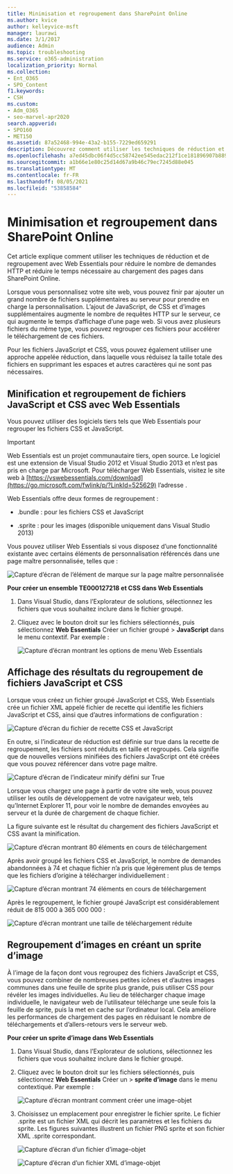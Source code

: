 ```yaml
---
title: Minimisation et regroupement dans SharePoint Online
ms.author: kvice
author: kelleyvice-msft
manager: laurawi
ms.date: 3/1/2017
audience: Admin
ms.topic: troubleshooting
ms.service: o365-administration
localization_priority: Normal
ms.collection:
- Ent_O365
- SPO_Content
f1.keywords:
- CSH
ms.custom:
- Adm_O365
- seo-marvel-apr2020
search.appverid:
- SPO160
- MET150
ms.assetid: 87a52468-994e-43a2-b155-7229ed659291
description: Découvrez comment utiliser les techniques de réduction et de regroupement avec Web Essentials pour réduire les demandes HTTP et le temps nécessaire pour charger des pages dans SharePoint Online.
ms.openlocfilehash: a7ed45dbc06f4d5cc58742ee545edac212f1ce181896907b889c41e7b3645486
ms.sourcegitcommit: a1b66e1e80c25d14d67a9b46c79ec7245d88e045
ms.translationtype: MT
ms.contentlocale: fr-FR
ms.lasthandoff: 08/05/2021
ms.locfileid: "53858584"
---
```

# <a name="minification-and-bundling-in-sharepoint-online"></a>Minimisation et regroupement dans SharePoint Online

Cet article explique comment utiliser les techniques de réduction et de regroupement avec Web Essentials pour réduire le nombre de demandes HTTP et réduire le temps nécessaire au chargement des pages dans SharePoint Online.
  
Lorsque vous personnalisez votre site web, vous pouvez finir par ajouter un grand nombre de fichiers supplémentaires au serveur pour prendre en charge la personnalisation. L’ajout de JavaScript, de CSS et d’images supplémentaires augmente le nombre de requêtes HTTP sur le serveur, ce qui augmente le temps d’affichage d’une page web. Si vous avez plusieurs fichiers du même type, vous pouvez regrouper ces fichiers pour accélérer le téléchargement de ces fichiers.
  
Pour les fichiers JavaScript et CSS, vous pouvez également utiliser une approche appelée réduction, dans laquelle vous réduisez la taille totale des fichiers en supprimant les espaces et autres caractères qui ne sont pas nécessaires.
  
## <a name="minification-and-bundling-javascript-and-css-files-with-web-essentials"></a>Minification et regroupement de fichiers JavaScript et CSS avec Web Essentials

Vous pouvez utiliser des logiciels tiers tels que Web Essentials pour regrouper les fichiers CSS et JavaScript.
  
> [!IMPORTANT]
> Web Essentials est un projet communautaire tiers, open source. Le logiciel est une extension de Visual Studio 2012 et Visual Studio 2013 et n’est pas pris en charge par Microsoft. Pour télécharger Web Essentials, visitez le site web à [https://vswebessentials.com/download](https://go.microsoft.com/fwlink/p/?LinkId=525629) l’adresse . 
  
Web Essentials offre deux formes de regroupement :
  
- .bundle : pour les fichiers CSS et JavaScript
    
- .sprite : pour les images (disponible uniquement dans Visual Studio 2013)
    
Vous pouvez utiliser Web Essentials si vous disposez d’une fonctionnalité existante avec certains éléments de personnalisation référencés dans une page maître personnalisée, telles que :
  
![Capture d’écran de l’élément de marque sur la page maître personnalisée](../media/3a6eba36-973d-482b-8556-a9394b8ba19f.png)
  
 **Pour créer un ensemble TE000127218 et CSS dans Web Essentials**
  
1. Dans Visual Studio, dans l’Explorateur de solutions, sélectionnez les fichiers que vous souhaitez inclure dans le fichier groupé.
    
2. Cliquez avec le bouton droit sur les fichiers sélectionnés, puis sélectionnez **Web Essentials** Créer un fichier groupé \> **JavaScript** dans le menu contextif. Par exemple : 
    
    ![Capture d’écran montrant les options de menu Web Essentials](../media/41aac84c-4538-4f78-b454-46e651f868a3.png)
  
## <a name="viewing-the-results-of-bundling-javascript-and-css-files"></a>Affichage des résultats du regroupement de fichiers JavaScript et CSS

Lorsque vous créez un fichier groupé JavaScript et CSS, Web Essentials crée un fichier XML appelé fichier de recette qui identifie les fichiers JavaScript et CSS, ainsi que d’autres informations de configuration : 
  
![Capture d’écran du fichier de recette CSS et JavaScript](../media/7ba891f8-52d8-467b-a0f6-b062dd1137a4.png)
  
En outre, si l’indicateur de réduction est définie sur true dans la recette de regroupement, les fichiers sont réduits en taille et regroupés. Cela signifie que de nouvelles versions minifiées des fichiers JavaScript ont été créées que vous pouvez référencer dans votre page maître.
  
![Capture d’écran de l’indicateur minify défini sur True](../media/50523af2-6412-4117-ac3d-5bd26f6d562e.png)
  
Lorsque vous chargez une page à partir de votre site web, vous pouvez utiliser les outils de développement de votre navigateur web, tels qu’Internet Explorer 11, pour voir le nombre de demandes envoyées au serveur et la durée de chargement de chaque fichier.
  
La figure suivante est le résultat du chargement des fichiers JavaScript et CSS avant la minification.
  
![Capture d’écran montrant 80 éléments en cours de téléchargement](../media/e2df3912-1923-46e6-8cf2-3015a31554e1.png)
  
Après avoir groupé les fichiers CSS et JavaScript, le nombre de demandes abandonnées à 74 et chaque fichier n’a pris que légèrement plus de temps que les fichiers d’origine à télécharger individuellement :
  
![Capture d’écran montrant 74 éléments en cours de téléchargement](../media/686c4387-70e8-4a74-9d45-059f33a91184.png)
  
Après le regroupement, le fichier groupé JavaScript est considérablement réduit de 815 000 à 365 000 000 :
  
![Capture d’écran montrant une taille de téléchargement réduite](../media/5e7dbd98-faff-4f68-b320-108fb252e395.png)
  
## <a name="bundling-images-by-creating-an-image-sprite"></a>Regroupement d’images en créant un sprite d’image

À l’image de la façon dont vous regroupez des fichiers JavaScript et CSS, vous pouvez combiner de nombreuses petites icônes et d’autres images communes dans une feuille de sprite plus grande, puis utiliser CSS pour révéler les images individuelles. Au lieu de télécharger chaque image individuelle, le navigateur web de l’utilisateur télécharge une seule fois la feuille de sprite, puis la met en cache sur l’ordinateur local. Cela améliore les performances de chargement des pages en réduisant le nombre de téléchargements et d’allers-retours vers le serveur web.
  
 **Pour créer un sprite d’image dans Web Essentials**
  
1. Dans Visual Studio, dans l’Explorateur de solutions, sélectionnez les fichiers que vous souhaitez inclure dans le fichier groupé.
    
2. Cliquez avec le bouton droit sur les fichiers sélectionnés, puis sélectionnez **Web Essentials** Créer un \> **sprite d’image** dans le menu contextiqué. Par exemple : 
    
    ![Capture d’écran montrant comment créer une image-objet](../media/de0fe741-4ef7-4e3b-bafa-ef9f4822dac6.png)
  
3. Choisissez un emplacement pour enregistrer le fichier sprite. Le fichier .sprite est un fichier XML qui décrit les paramètres et les fichiers du sprite. Les figures suivantes illustrent un fichier PNG sprite et son fichier XML .sprite correspondant.
    
    ![Capture d’écran d’un fichier d’image-objet](../media/0876bb2a-d1b9-4169-8e95-9c290d628d90.png)
  
    ![Capture d’écran d’un fichier XML d’image-objet](../media/d1f94776-280d-4d56-abb5-384f145d9989.png)
  

